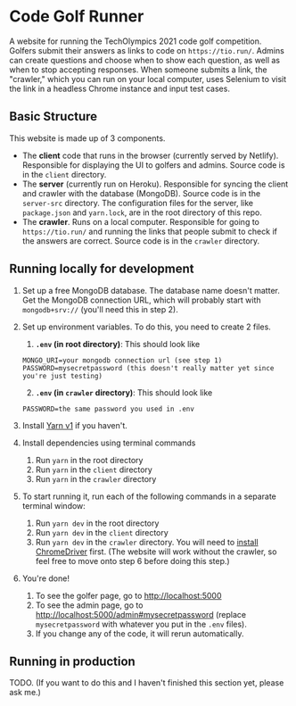 # Code Golf Runner

A website for running the TechOlympics 2021 code golf competition. Golfers submit their answers as links to code on `https://tio.run/`. Admins can create questions and choose when to show each question, as well as when to stop accepting responses. When someone submits a link, the "crawler," which you can run on your local computer, uses Selenium to visit the link in a headless Chrome instance and input test cases.

## Basic Structure

This website is made up of 3 components.

- The **client** code that runs in the browser (currently served by Netlify). Responsible for displaying the UI to golfers and admins. Source code is in the `client` directory.
- The **server** (currently run on Heroku). Responsible for syncing the client and crawler with the database (MongoDB). Source code is in the `server-src` directory. The configuration files for the server, like `package.json` and `yarn.lock`, are in the root directory of this repo.
- The **crawler**. Runs on a local computer. Responsible for going to `https://tio.run/` and running the links that people submit to check if the answers are correct. Source code is in the `crawler` directory.

## Running locally for development

1.  Set up a free MongoDB database. The database name doesn't matter. Get the MongoDB connection URL, which will probably start with `mongodb+srv://` (you'll need this in step 2).
2.  Set up environment variables. To do this, you need to create 2 files.

    1. **`.env` (in root directory)**: This should look like

    ```
    MONGO_URI=your mongodb connection url (see step 1)
    PASSWORD=mysecretpassword (this doesn't really matter yet since you're just testing)
    ```

    2. **`.env` (in `crawler` directory)**: This should look like

    ```
    PASSWORD=the same password you used in .env
    ```

3.  Install [Yarn v1](https://classic.yarnpkg.com/en/docs/install) if you haven't.
4.  Install dependencies using terminal commands
    1. Run `yarn` in the root directory
    2. Run `yarn` in the `client` directory
    3. Run `yarn` in the `crawler` directory
5.  To start running it, run each of the following commands in a separate terminal window:
    1. Run `yarn dev` in the root directory
    2. Run `yarn dev` in the `client` directory
    3. Run `yarn dev` in the `crawler` directory. You will need to [install ChromeDriver](https://sites.google.com/a/chromium.org/chromedriver/) first. (The website will work without the crawler, so feel free to move onto step 6 before doing this step.)
6.  You're done!
    1. To see the golfer page, go to <http://localhost:5000>
    2. To see the admin page, go to <http://localhost:5000/admin#mysecretpassword> (replace `mysecretpassword` with whatever you put in the `.env` files).
    3. If you change any of the code, it will rerun automatically.

## Running in production

TODO. (If you want to do this and I haven't finished this section yet, please ask me.)
